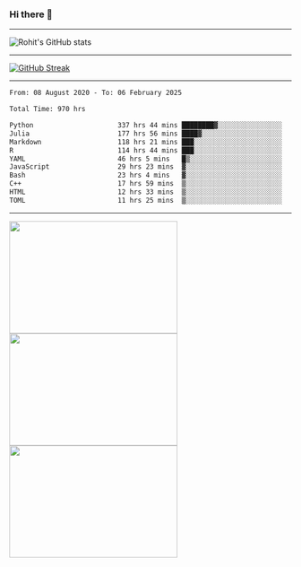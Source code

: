 ### Hi there 👋

<hr/>

![Rohit's GitHub stats](https://github-readme-stats.vercel.app/api?username=RohitRathore1&show_icons=true&theme=transparent)

<hr/>

[![GitHub Streak](http://github-readme-streak-stats.herokuapp.com?user=RohitRathore1&theme=dark&mode=weekly)](https://git.io/streak-stats)

<hr/>

<!--START_SECTION:waka-->

```txt
From: 08 August 2020 - To: 06 February 2025

Total Time: 970 hrs

Python                     337 hrs 44 mins ████████▓░░░░░░░░░░░░░░░░   34.82 %
Julia                      177 hrs 56 mins ████▓░░░░░░░░░░░░░░░░░░░░   18.34 %
Markdown                   118 hrs 21 mins ███░░░░░░░░░░░░░░░░░░░░░░   12.20 %
R                          114 hrs 44 mins ███░░░░░░░░░░░░░░░░░░░░░░   11.83 %
YAML                       46 hrs 5 mins   █▒░░░░░░░░░░░░░░░░░░░░░░░   04.75 %
JavaScript                 29 hrs 23 mins  ▓░░░░░░░░░░░░░░░░░░░░░░░░   03.03 %
Bash                       23 hrs 4 mins   ▓░░░░░░░░░░░░░░░░░░░░░░░░   02.38 %
C++                        17 hrs 59 mins  ▒░░░░░░░░░░░░░░░░░░░░░░░░   01.85 %
HTML                       12 hrs 33 mins  ▒░░░░░░░░░░░░░░░░░░░░░░░░   01.29 %
TOML                       11 hrs 25 mins  ▒░░░░░░░░░░░░░░░░░░░░░░░░   01.18 %
```

<!--END_SECTION:waka-->

<hr/>

<p>
  <img src="https://wakatime.com/share/@TeAmp0is0N/0205e68a-e5ed-48bf-b870-3c94c1fa77d3.svg" width="300" height="200">
  <img src="https://wakatime.com/share/@TeAmp0is0N/3935ee43-08a3-493e-8b95-60c1f9204b15.svg" width="300" height="200">
  <img src="https://wakatime.com/share/@TeAmp0is0N/8717aacc-7340-44e0-abb1-987dc9823fcd.svg" width="300" height="200">
</p>





